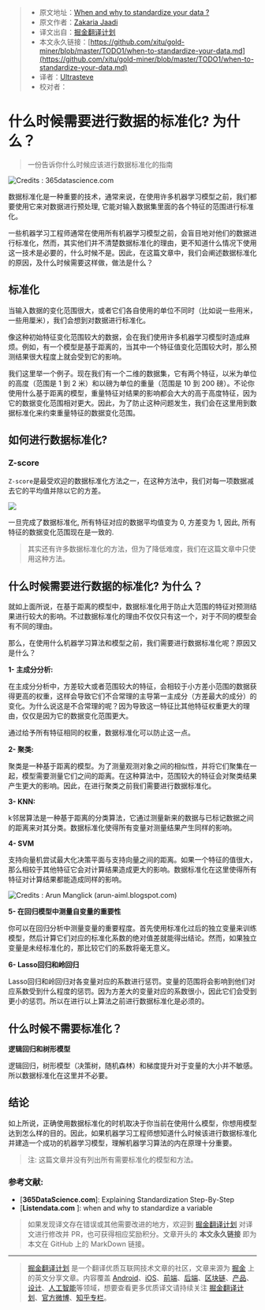 > * 原文地址：[When and why to standardize your data ?](https://towardsdatascience.com/when-to-standardize-your-data-in-4-minutes-f9282190707e)
> * 原文作者：[Zakaria Jaadi](https://medium.com/@zakaria.jaadi)
> * 译文出自：[掘金翻译计划](https://github.com/xitu/gold-miner)
> * 本文永久链接：[https://github.com/xitu/gold-miner/blob/master/TODO1/when-to-standardize-your-data.md](https://github.com/xitu/gold-miner/blob/master/TODO1/when-to-standardize-your-data.md)
> * 译者：[Ultrasteve](https://github.com/Ultrasteve)
> * 校对者：

# 什么时候需要进行数据的标准化? 为什么？

> 一份告诉你什么时候应该进行数据标准化的指南

![Credits : 365datascience.com](https://cdn-images-1.medium.com/max/NaN/1*dZlwWGNhFco5bmpfwYyLCQ.png)

数据标准化是一种重要的技术，通常来说，在使用许多机器学习模型之前，我们都要使用它来对数据进行预处理, 它能对输入数据集里面的各个特征的范围进行标准化。

一些机器学习工程师通常在使用所有机器学习模型之前，会盲目地对他们的数据进行标准化，然而，其实他们并不清楚数据标准化的理由，更不知道什么情况下使用这一技术是必要的，什么时候不是。因此，在这篇文章中，我们会阐述数据标准化的原因，及什么时候需要这样做，做法是什么？

## 标准化

当输入数据的变化范围很大，或者它们各自使用的单位不同时（比如说一些用米，一些用厘米），我们会想到对数据进行标准化。

像这种初始特征变化范围较大的数据，会在我们使用许多机器学习模型时造成麻烦。例如，有一个模型是基于距离的，当其中一个特征值变化范围较大时，那么预测结果很大程度上就会受到它的影响。

我们这里举一个例子。现在我们有一个二维的数据集，它有两个特征，以米为单位的高度（范围是 1 到 2 米）和以磅为单位的重量（范围是 10 到 200 磅）。不论你使用什么基于距离的模型，重量特征对结果的影响都会大大的高于高度特征，因为它的数据变化范围相对更大。因此，为了防止这种问题发生，我们会在这里用到数据标准化来约束重量特征的数据变化范围。

## 如何进行数据标准化?

### Z-score

`Z-score`是最受欢迎的数据标准化方法之一，在这种方法中，我们对每一项数据减去它的平均值并除以它的方差。

![](https://cdn-images-1.medium.com/max/NaN/0*AgmY9auxftS9BI73.png)

一旦完成了数据标准化, 所有特征对应的数据平均值变为 0, 方差变为 1, 因此, 所有特征的数据变化范围现在是一致的.

> 其实还有许多数据标准化的方法，但为了降低难度，我们在这篇文章中只使用这种方法。

## 什么时候需要进行数据的标准化? 为什么？

就如上面所说，在基于距离的模型中，数据标准化用于防止大范围的特征对预测结果进行较大的影响。不过数据标准化的理由不仅仅只有这一个，对于不同的模型会有不同的理由。

那么，在使用什么机器学习算法和模型之前，我们需要进行数据标准化呢？原因又是什么？

**1- 主成分分析:**

在主成分分析中，方差较大或者范围较大的特征，会相较于小方差小范围的数据获得更高的权重，这样会导致它们不合常理的主导第一主成分（方差最大的成分）的变化。为什么说这是不合常理的呢？因为导致这一特征比其他特征权重更大的理由，仅仅是因为它的数据变化范围更大。

通过给予所有特征相同的权重，数据标准化可以防止这一点。

**2- 聚类:**

聚类是一种基于距离的模型。为了测量观测对象之间的相似性，并将它们聚集在一起，模型需要测量它们之间的距离。在这种算法中，范围较大的特征会对聚类结果产生更大的影响。因此，在进行聚类之前我们需要进行数据标准化。

**3- KNN:**

k邻居算法是一种基于距离的分类算法，它通过测量新来的数据与已标记数据之间的距离来对其分类。数据标准化使得所有变量对测量结果产生同样的影响。

**4- SVM**

支持向量机尝试最大化决策平面与支持向量之间的距离。如果一个特征的值很大，那么相较于其他特征它会对计算结果造成更大的影响。数据标准化在这里使得所有特征对计算结果都能造成同样的影响。

![Credits : Arun Manglick ([arun-aiml.blogspot.com](http://arun-aiml.blogspot.com/))](https://cdn-images-1.medium.com/max/2000/0*_taflmQxrsa0vguT.PNG)

**5- 在回归模型中测量自变量的重要性**

你可以在回归分析中测量变量的重要程度。首先使用标准化过后的独立变量来训练模型，然后计算它们对应的标准化系数的绝对值差就能得出结论。然而，如果独立变量是未经标准化的，那比较它们的系数将毫无意义。

**6- Lasso回归和岭回归**

Lasso回归和岭回归对各变量对应的系数进行惩罚。变量的范围将会影响到他们对应系数受到什么程度的惩罚。因为方差大的变量对应的系数很小，因此它们会受到更小的惩罚。所以在进行以上算法之前进行数据标准化是必须的。

## 什么时候不需要标准化？

**逻辑回归和树形模型**

逻辑回归，树形模型（决策树，随机森林）和梯度提升对于变量的大小并不敏感。所以数据标准化在这里并不必要。

## 结论

如上所说，正确使用数据标准化的时机取决于你当前在使用什么模型，你想用模型达到怎么样的目的。因此，如果机器学习工程师想知道什么时候该进行数据标准化并建造一个成功的机器学习模型，理解机器学习算法的内在原理十分重要。

> 注: 这篇文章并没有列出所有需要标准化的模型和方法。

### 参考文献:

* [**365DataScience.com**]: Explaining Standardization Step-By-Step
* [**Listendata.com** ]: when and why to standardize a variable

> 如果发现译文存在错误或其他需要改进的地方，欢迎到 [掘金翻译计划](https://github.com/xitu/gold-miner) 对译文进行修改并 PR，也可获得相应奖励积分。文章开头的 **本文永久链接** 即为本文在 GitHub 上的 MarkDown 链接。

---

> [掘金翻译计划](https://github.com/xitu/gold-miner) 是一个翻译优质互联网技术文章的社区，文章来源为 [掘金](https://juejin.im) 上的英文分享文章。内容覆盖 [Android](https://github.com/xitu/gold-miner#android)、[iOS](https://github.com/xitu/gold-miner#ios)、[前端](https://github.com/xitu/gold-miner#前端)、[后端](https://github.com/xitu/gold-miner#后端)、[区块链](https://github.com/xitu/gold-miner#区块链)、[产品](https://github.com/xitu/gold-miner#产品)、[设计](https://github.com/xitu/gold-miner#设计)、[人工智能](https://github.com/xitu/gold-miner#人工智能)等领域，想要查看更多优质译文请持续关注 [掘金翻译计划](https://github.com/xitu/gold-miner)、[官方微博](http://weibo.com/juejinfanyi)、[知乎专栏](https://zhuanlan.zhihu.com/juejinfanyi)。
